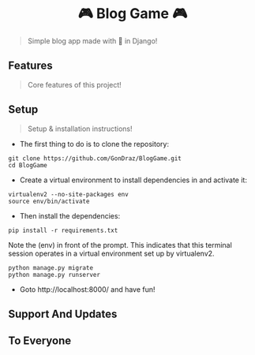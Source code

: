 <h1 align="center" >🎮 Blog Game 🎮</h1>

> Simple blog app made with 💖 in Django!



## Features

> Core features of this project!


## Setup

> Setup & installation instructions!

- The first thing to do is to clone the repository:
```
git clone https://github.com/GonDraz/BlogGame.git
cd BlogGame
```

- Create a virtual environment to install dependencies in and activate it:
```
virtualenv2 --no-site-packages env
source env/bin/activate
```

- Then install the dependencies:
```
pip install -r requirements.txt
```

Note the (env) in front of the prompt. This indicates that this terminal session operates in a virtual environment set up by virtualenv2.
```
python manage.py migrate
python manage.py runserver
```

- Goto http://localhost:8000/ and have fun!


## Support And Updates


## To Everyone

